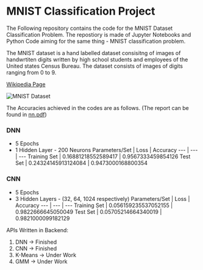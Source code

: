 # MNIST Classification Project

The Following repository contains the code for the MNIST Dataset Classification Problem. The repostiory is made of Jupyter Notebooks and Python Code aiming for the same thing - MNIST classification problem.

The MNIST dataset is a hand labelled dataset consisitng of images of handwrtiten digits written by high school students and employees of the United states Census Bureau. The dataset consists of images of digits ranging from 0 to 9. 

[Wikipedia Page](https://en.wikipedia.org/wiki/MNIST_database)

![MNIST Dataset](https://upload.wikimedia.org/wikipedia/commons/2/27/MnistExamples.png)

The Accuracies achieved in the codes are as follows. (The report can be found in [nn.pdf](https://github.com/siddik11803-IIITH/MNIST-classification/blob/main/nn.pdf))

### DNN 
- 5 Epochs
- 1 Hidden Layer - 200 Neurons
Parameters/Set | Loss | Accuracy
--- | --- | --- 
Training Set | 0.16881218552589417 | 0.9567333459854126
Test Set | 0.24324145913124084 | 0.9473000168800354

### CNN
- 5 Epochs
- 3 Hidden Layers - (32, 64, 1024 respectively)
Parameters/Set | Loss | Accuracy
--- | --- | --- 
Training Set | 0.056159235537052155 | 0.9822666645050049
Test Set | 0.05705214664340019 | 0.9821000099182129

APIs Written in Backend:
1. DNN &#8594; Finished
2. CNN &#8594; Finished
3. K-Means &#8594; Under Work
4. GMM &#8594; Under Work